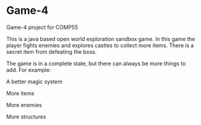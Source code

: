 # Game-4
Game-4 project for COMP55

This is a java based open world exploration sandbox game. 
In this game the player fights enemies and explores castles to collect more items.
There is a secret item from defeating the boss.

The game is in a complete state, but there can always be more things to add. For example:

A better magic system

More items

More enemies

More structures